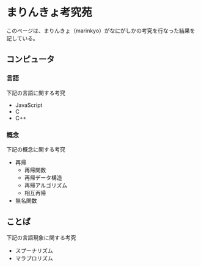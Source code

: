 # まりんきょ考究苑

このページは、まりんきょ（marinkyo）がなにがしかの考究を行なった結果を記している。

## コンピュータ

### 言語

下記の言語に関する考究

- JavaScript
- C
- C++

### 概念

下記の概念に関する考究

- 再帰
    - 再帰関数
    - 再帰データ構造
    - 再帰アルゴリズム
    - 相互再帰
- 無名関数

## ことば

下記の言語現象に関する考究

- スプーナリズム
- マラプロリズム
